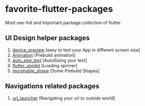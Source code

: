 # favorite-flutter-packages
Most use-full and Important package collection of flutter.

## UI Design helper packages
1. [device_preview](https://pub.dev/packages/device_preview/) [easy to test your App in different screen size]
2. [Animation](https://pub.dev/packages/animations) [Prebuild animation]
3. [auto_size_text](https://pub.dev/packages/auto_size_text) [AutoSizing your text]
4. [flutter_spinkit](https://pub.dev/packages/flutter_spinkit) [Loading spinner]
5. [morphable_shape](https://pub.dev/packages/morphable_shape/) [Some Prebuild Shapes]

## Navigations related packages
1. [url_launcher](https://pub.dev/packages/url_launcher) [Navigating your url to outside world]
